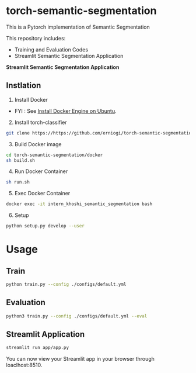 # torch-semantic-segmentation

This is a Pytorch implementation of Semantic Segmentation
 
This repository includes:
* Training and Evaluation Codes
* Streamlit Semantic Segmentation Application

**Streamlit Semantic Segmentation Application** 
 
<insert image>

## Instlation
1. Install Docker 
 * FYI : See [Install Docker Engine on Ubuntu](https://docs.docker.com/engine/install/ubuntu/). 

2. Install torch-classifier 
```bash
git clone https://https://github.com/erniogi/torch-semantic-segmentation.git
```
 
3. Build Docker image 
```bash
cd torch-semantic-segmentation/docker
sh build.sh

```
4. Run Docker Container
```bash
sh run.sh
```
 
5. Exec Docker Container

```bash
docker exec -it intern_khoshi_semantic_segmentation bash
```

6. Setup
```bash
python setup.py develop --user
```

# Usage
## Train
```bash
python train.py --config ./configs/default.yml
```
## Evaluation
```bash
python3 train.py --config ./configs/default.yml --eval
````

## Streamlit Application
```bash
streamlit run app/app.py
```
You can now view your Streamlit app in your browser through loaclhost:8510.
